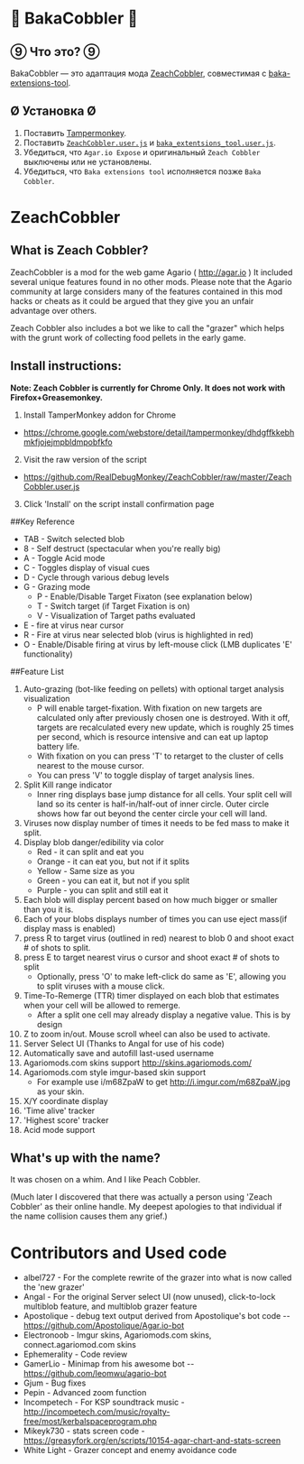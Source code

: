 # 🔰 BakaCobbler 🔰
## ⑨ Что это? ⑨
BakaCobbler — это адаптация мода [ZeachCobbler], совместимая с [baka-extensions-tool].

## Ø Установка Ø
1. Поставить [Tampermonkey].
2. Поставить [`ZeachCobbler.user.js`] и [`baka_extentsions_tool.user.js`].
3. Убедиться, что `Agar.io Expose` и оригинальный `Zeach Cobbler` выключены или не установлены.
4. Убедиться, что `Baka extensions tool` исполняется позже `Baka Cobbler`.

[ZeachCobbler]: https://github.com/RealDebugMonkey/ZeachCobbler
[baka-extensions-tool]: https://github.com/xzfc/baka-extensions-tool/tree/master
[Tampermonkey]: https://chrome.google.com/webstore/detail/tampermonkey/dhdgffkkebhmkfjojejmpbldmpobfkfo
[`baka_extentsions_tool.user.js`]: https://raw.githubusercontent.com/xzfc/baka-extensions-tool/master/baka_extentsions_tool.user.js
[`ZeachCobbler.user.js`]: https://raw.githubusercontent.com/xzfc/baka-extensions-tool/bakacobbler/ZeachCobbler.user.js

# ZeachCobbler
## What is Zeach Cobbler?
ZeachCobbler is a mod for the web game Agario ( http://agar.io ) It included several unique features found in no other mods. Please note that the Agario community at large considers many of the features contained in this mod hacks or cheats as it could be argued that they give you an unfair advantage over others.

Zeach Cobbler also includes a bot we like to call the "grazer" which helps with the grunt work of collecting food pellets in the early game. 

## Install instructions:
**Note: Zeach Cobbler is currently for Chrome Only. It does not work with Firefox+Greasemonkey.**

1) Install TamperMonkey addon for Chrome 
* https://chrome.google.com/webstore/detail/tampermonkey/dhdgffkkebhmkfjojejmpbldmpobfkfo

2) Visit the raw version of the script 
* https://github.com/RealDebugMonkey/ZeachCobbler/raw/master/ZeachCobbler.user.js

3) Click 'Install' on the script install confirmation page

##Key Reference
* TAB - Switch selected blob
* 8 - Self destruct (spectacular when you're really big)
* A - Toggle Acid mode
* C - Toggles display of visual cues
* D - Cycle through various debug levels
* G - Grazing mode
  * P - Enable/Disable Target Fixaton (see explanation below)
  * T - Switch target (if Target Fixation is on)
  * V - Visualization of Target paths evaluated
* E - fire at virus near cursor
* R - Fire at virus near selected blob (virus is highlighted in red)
* O - Enable/Disable firing at virus by left-mouse click (LMB duplicates 'E' functionality)

##Feature List
1. Auto-grazing (bot-like feeding on pellets) with optional target analysis visualization
   * P will enable target-fixation. With fixation on new targets are calculated only after previously chosen one is destroyed. With it off, targets are recalculated every new update, which is roughly 25 times per second, which is resource intensive and can eat up laptop battery life. 
   * With fixation on you can press 'T' to retarget to the cluster of cells nearest to the mouse cursor.
   * You can press 'V' to toggle display of target analysis lines.
2. Split Kill range indicator
   * Inner ring displays base jump distance for all cells. Your split cell will land so its center is half-in/half-out of inner circle. Outer circle shows how far out beyond the center circle your cell will land.
3. Viruses now display number of times it needs to be fed mass to make it split.
4. Display blob danger/edibility via color
   * Red - it can split and eat you
   * Orange - it can eat you, but not if it splits
   * Yellow - Same size as you
   * Green - you can eat it, but not if you split
   * Purple - you can split and still eat it
5. Each blob will display percent based on how much bigger or smaller than you it is.
6. Each of your blobs displays number of times you can use eject mass(if display mass is enabled)
7. press R to target virus (outlined in red) nearest to blob 0 and shoot exact # of shots to split.
8. press E to target nearest virus o cursor and shoot exact # of shots to split
   * Optionally, press 'O' to make left-click do same as 'E', allowing you to split viruses with a mouse click.
9. Time-To-Remerge (TTR) timer displayed on each blob that estimates when your cell will be allowed to remerge.
   * After a split one cell may already display a negative value. This is by design
10. Z to zoom in/out. Mouse scroll wheel can also be used to activate.
11. Server Select UI (Thanks to Angal for use of his code)
12. Automatically save and autofill last-used username
13. Agariomods.com skins support http://skins.agariomods.com/ 
14. Agariomods.com style imgur-based skin support 
    * For example use i/m68ZpaW to get http://i.imgur.com/m68ZpaW.jpg as your skin.
15. X/Y coordinate display
16. 'Time alive' tracker
17. 'Highest score' tracker
18. Acid mode support
 

## What's up with the name?
It was chosen on a whim. And I like Peach Cobbler.

(Much later I discovered that there was actually a person using 'Zeach Cobbler' as their online handle. My deepest apologies to that individual if the name collision causes them any grief.)

# Contributors and Used code
* albel727 - For the complete rewrite of the grazer into what is now called the 'new grazer'
* Angal - For the original Server select UI (now unused), click-to-lock multiblob feature, and multiblob grazer feature 
* Apostolique - debug text output derived from Apostolique's bot code -- https://github.com/Apostolique/Agar.io-bot
* Electronoob - Imgur skins, Agariomods.com skins, connect.agariomod.com skins
* Ephemerality - Code review
* GamerLio - Minimap from his awesome bot -- https://github.com/leomwu/agario-bot
* Gjum - Bug fixes
* Pepin - Advanced zoom function
* Incompetech - For KSP soundtrack music - http://incompetech.com/music/royalty-free/most/kerbalspaceprogram.php
* Mikeyk730 - stats screen code - https://greasyfork.org/en/scripts/10154-agar-chart-and-stats-screen
* White Light - Grazer concept and enemy avoidance code
